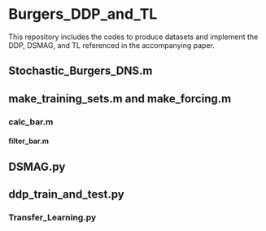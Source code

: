 # Burgers_DDP_and_TL
This repository includes the codes to produce datasets and implement the DDP, DSMAG, and TL referenced in the 
accompanying paper.
 
## Stochastic_Burgers_DNS.m

## make_training_sets.m and make_forcing.m 

### calc_bar.m

#### filter_bar.m

## DSMAG.py

## ddp_train_and_test.py

### Transfer_Learning.py
